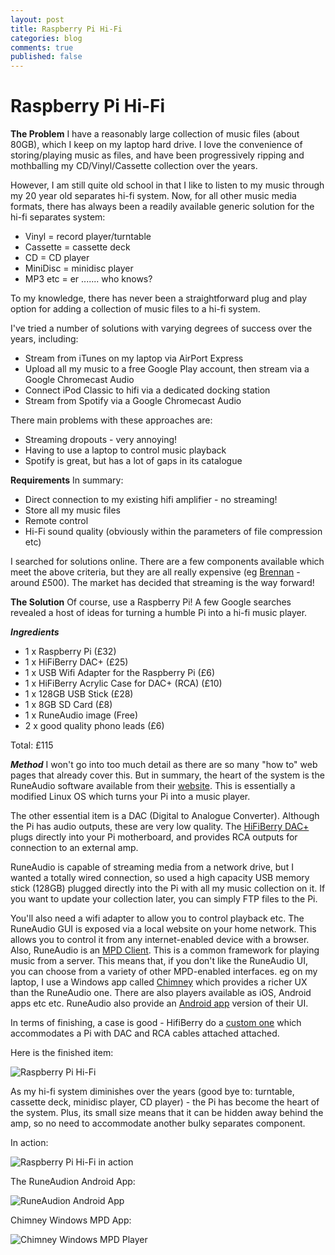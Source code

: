 ```yaml
---
layout: post
title: Raspberry Pi Hi-Fi
categories: blog
comments: true
published: false
---
```


# Raspberry Pi Hi-Fi

**The Problem**
I have a reasonably large collection of music files (about 80GB), which I keep on my laptop hard drive. I love the convenience of storing/playing music as files, and have been progressively ripping and mothballing my CD/Vinyl/Cassette collection over the years. 

However, I am still quite old school in that I like to listen to my music through my 20 year old separates hi-fi system. Now, for all other music media formats, there has always been a readily available generic solution for the hi-fi separates system:

* Vinyl = record player/turntable
* Cassette = cassette deck
* CD = CD player
* MiniDisc = minidisc player
* MP3 etc = er ....... who knows?

To my knowledge, there has never been a straightforward plug and play option for adding a collection of music files to a hi-fi system.

I've tried a number of solutions with varying degrees of success over the years, including:

* Stream from iTunes on my laptop via AirPort Express
* Upload all my music to a free Google Play account, then stream via a Google Chromecast Audio
* Connect iPod Classic to hifi via a dedicated docking station
* Stream from Spotify via a Google Chromecast Audio

There main problems with these approaches are:
* Streaming dropouts - very annoying!
* Having to use a laptop to control music playback
* Spotify is great, but has a lot of gaps in its catalogue

**Requirements**
In summary:
* Direct connection to my existing hifi amplifier - no streaming!
* Store all my music files
* Remote control
* Hi-Fi sound quality (obviously within the parameters of file compression etc)

I searched for solutions online. There are a few components available which meet the above criteria, but they are all really expensive (eg [Brennan](http://www.brennan.co.uk/units) - around £500). The market has decided that streaming is the way forward!

**The Solution**
Of course, use a Raspberry Pi! A few Google searches revealed a host of ideas for turning a humble Pi into a hi-fi music player.

***Ingredients***
* 1 x Raspberry Pi (£32)
* 1 x HiFiBerry DAC+ (£25)
* 1 x USB Wifi Adapter for the Raspberry Pi (£6)
* 1 x HiFiBerry Acrylic Case for DAC+ (RCA) (£10)
* 1 x 128GB USB Stick (£28)
* 1 x 8GB SD Card (£8)
* 1 x RuneAudio image (Free)
* 2 x good quality phono leads (£6)

Total: £115

***Method***
I won't go into too much detail as there are so many "how to" web pages that already cover this. But in summary, the heart of the system is the RuneAudio software available from their [website](http://www.runeaudio.com/). This is essentially a modified Linux OS which turns your Pi into a music player. 

The other essential item is a DAC (Digital to Analogue Converter). Although the Pi has audio outputs, these are very low quality. The [HiFiBerry DAC+](https://www.hifiberry.com/products/dacplus/) plugs directly into your Pi motherboard, and provides RCA outputs for connection to an external amp.

RuneAudio is capable of streaming media from a network drive, but I wanted a totally wired connection, so used a high capacity USB memory stick (128GB) plugged directly into the Pi with all my music collection on it. If you want to update your collection later, you can simply FTP files to the Pi.

You'll also need a wifi adapter to allow you to control playback etc. The RuneAudio GUI is exposed via a local website on your home network. This allows you to control it from any internet-enabled device with a browser. Also, RuneAudio is an [MPD Client](https://www.musicpd.org/). This is a common framework for playing music from a server. This means that, if you don't like the RuneAudio UI, you can choose from a variety of other MPD-enabled interfaces. eg on my laptop, I use a Windows app called [Chimney](https://www.microsoft.com/en-gb/store/p/chimney/9wzdncrfj6jx?silentauth=1&wa=wsignin1.0&activetab=pivot%3aoverviewtab) which provides a richer UX than the RuneAudio one. There are also players available as iOS, Android apps etc etc. RuneAudio also provide an [Android app](https://play.google.com/store/apps/details?id=com.runeaudio&hl=en_GB) version of their UI.

In terms of finishing, a case is good - HifiBerry do a [custom one](https://www.hifiberry.com/shop/cases/hifiberry-case-for-dac-rca-and-digi-black/) which accommodates a Pi with DAC and RCA cables attached attached.

Here is the finished item:

![Raspberry Pi Hi-Fi](https://github.com/JulianJoseph/julianjoseph.github.io/blob/master/images/raspberry-pi-hifi.jpg)

As my hi-fi system diminishes over the years (good bye to: turntable, cassette deck, minidisc player, CD player) - the Pi has become the heart of the system. Plus, its small size means that it can be hidden away behind the amp, so no need to accommodate another bulky separates component.

In action:

![Raspberry Pi Hi-Fi in action](https://github.com/JulianJoseph/julianjoseph.github.io/blob/master/images/raspberry-pi-hifi-in-action.jpg)

The RuneAudion Android App:

![RuneAudion Android App](https://github.com/JulianJoseph/julianjoseph.github.io/blob/master/images/RuneAudio-AndroidApp.jpg)

Chimney Windows MPD App:

![Chimney Windows MPD Player](https://github.com/JulianJoseph/julianjoseph.github.io/blob/master/images/chimney-mpd-player.jpg)



